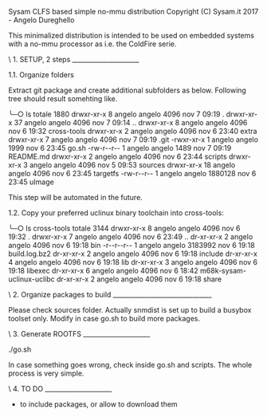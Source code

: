Sysam CLFS based simple no-mmu distribution
Copyright (C) Sysam.it 2017 - Angelo Dureghello

This minimalized distribution is intended to be used on
embedded systems with a no-mmu processor as i.e. the ColdFire serie. 

\  1. SETUP, 2 steps
 \_____________________

1.1. Organize folders

Extract git package and create additional subfolders as below.
Following tree should result somehting like.

╰─○ ls
totale 1880
drwxr-xr-x  8 angelo angelo    4096 nov  7 09:19 .
drwxr-xr-x 37 angelo angelo    4096 nov  7 09:14 ..
drwxr-xr-x  8 angelo angelo    4096 nov  6 19:32 cross-tools
drwxr-xr-x  2 angelo angelo    4096 nov  6 23:40 extra
drwxr-xr-x  7 angelo angelo    4096 nov  7 09:19 .git
-rwxr-xr-x  1 angelo angelo    1999 nov  6 23:45 go.sh
-rw-r--r--  1 angelo angelo    1489 nov  7 09:19 README.md
drwxr-xr-x  2 angelo angelo    4096 nov  6 23:44 scripts
drwxr-xr-x  3 angelo angelo    4096 nov  5 09:53 sources
drwxr-xr-x 18 angelo angelo    4096 nov  6 23:45 targetfs
-rw-r--r--  1 angelo angelo 1880128 nov  6 23:45 uImage

This step will be automated in the future.
            

1.2. Copy your preferred uclinux binary toolchain into cross-tools:

╰─○ ls cross-tools 
totale 3144
drwxr-xr-x 8 angelo angelo    4096 nov  6 19:32 .
drwxr-xr-x 7 angelo angelo    4096 nov  6 23:49 ..
dr-xr-xr-x 2 angelo angelo    4096 nov  6 19:18 bin
-r--r--r-- 1 angelo angelo 3183992 nov  6 19:18 build.log.bz2
dr-xr-xr-x 2 angelo angelo    4096 nov  6 19:18 include
dr-xr-xr-x 4 angelo angelo    4096 nov  6 19:18 lib
dr-xr-xr-x 3 angelo angelo    4096 nov  6 19:18 libexec
dr-xr-xr-x 6 angelo angelo    4096 nov  6 18:42 m68k-sysam-uclinux-uclibc
dr-xr-xr-x 2 angelo angelo    4096 nov  6 19:18 share

\  2. Organize packages to build
 \_______________________________

Please check sources folder. Actually snmdist is set up to build
a busybox toolset only. Modify in case go.sh to build more packages.


\  3. Generate ROOTFS
 \_____________________

./go.sh

In case something goes wrong, check inside go.sh and scripts. The whole 
process is very simple. 


\  4. TO DO
 \_____________________ 

- to include packages, or allow to download them

